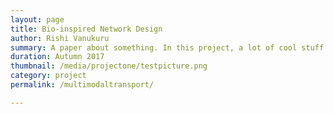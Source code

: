 ```yaml
---
layout: page
title: Bio-inspired Network Design
author: Rishi Vanukuru
summary: A paper about something. In this project, a lot of cool stuff happened.
duration: Autumn 2017
thumbnail: /media/projectone/testpicture.png
category: project
permalink: /multimodaltransport/

---
```






